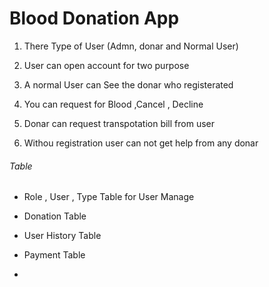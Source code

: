 # Blood Donation App

1. There Type of User (Admn, donar and Normal User)

2. User can open account for two purpose 

3.  A normal User can See the donar who registerated 

4. You can request for Blood ,Cancel , Decline 

5. Donar can request transpotation bill from user

6. Withou registration user can not get help from any donar



###### Table

- Role , User , Type Table for User Manage

- Donation Table

- User History Table

- Payment Table

- 
